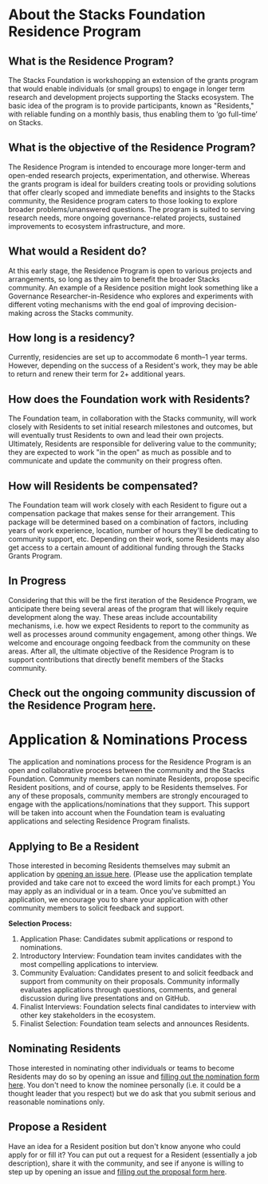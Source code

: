 # About the Stacks Foundation Residence Program

## What is the Residence Program?
The Stacks Foundation is workshopping an extension of the grants program that would enable individuals (or small groups) to engage in longer term research and development projects supporting the Stacks ecosystem. The basic idea of the program is to provide participants, known as "Residents," with reliable funding on a monthly basis, thus enabling them to ‘go full-time’ on Stacks.

## What is the objective of the Residence Program?
The Residence Program is intended to encourage more longer-term and open-ended research projects, experimentation, and otherwise. Whereas the grants program is ideal for builders creating tools or providing solutions that offer clearly scoped and immediate benefits and insights to the Stacks community, the Residence program caters to those looking to explore broader problems/unanswered questions. The program is suited to serving research needs, more ongoing governance-related projects, sustained improvements to ecosystem infrastructure, and more.

## What would a Resident do?
At this early stage, the Residence Program is open to various projects and arrangements, so long as they aim to benefit the broader Stacks community. An example of a Residence position might look something like a Governance Researcher-in-Residence who explores and experiments with different voting mechanisms with the end goal of improving decision-making across the Stacks community.

## How long is a residency?
Currently, residencies are set up to accommodate 6 month–1 year terms. However, depending on the success of a Resident's work, they may be able to return and renew their term for 2+ additional years.

## How does the Foundation work with Residents?
The Foundation team, in collaboration with the Stacks community, will work closely with Residents to set initial research milestones and outcomes, but will eventually trust Residents to own and lead their own projects. Ultimately, Residents are responsible for delivering value to the community; they are expected to work "in the open" as much as possible and to communicate and update the community on their progress often.

## How will Residents be compensated?
The Foundation team will work closely with each Resident to figure out a compensation package that makes sense for their arrangement. This package will be determined based on a combination of factors, including years of work experience, location, number of hours they'll be dedicating to community support, etc. Depending on their work, some Residents may also get access to a certain amount of additional funding through the Stacks Grants Program.

## In Progress
Considering that this will be the first iteration of the Residence Program, we anticipate there being several areas of the program that will likely require development along the way. These areas include accountability mechanisms, i.e. how we expect Residents to report to the community as well as processes around community engagement, among other things. We welcome and encourage ongoing feedback from the community on these areas. After all, the ultimate objective of the Residence Program is to support contributions that directly benefit members of the Stacks community.

## Check out the ongoing community discussion of the Residence Program [here](https://forum.stacks.org/t/exploring-a-stacks-residence-program/12252).

# Application & Nominations Process
The application and nominations process for the Residence Program is an open and collaborative process between the community and the Stacks Foundation. Community members can nominate Residents, propose specific Resident positions, and of course, apply to be Residents themselves. For any of these proposals, community members are strongly encouraged to engage with the applications/nominations that they support. This support will be taken into account when the Foundation team is evaluating applications and selecting Residence Program finalists.

## Applying to Be a Resident
Those interested in becoming Residents themselves may submit an application by [opening an issue here](https://github.com/stacksgov/residence-program/issues/new/choose). (Please use the application template provided and take care not to exceed the word limits for each prompt.) You may apply as an individual or in a team. Once you've submitted an application, we encourage you to share your application with other community members to solicit feedback and support.

**Selection Process:**
1. Application Phase: Candidates submit applications or respond to nominations.
2. Introductory Interview: Foundation team invites candidates with the most compelling applications to interview.
3. Community Evaluation: Candidates present to and solicit feedback and support from community on their proposals. Community informally evaluates applications through questions, comments, and general discussion during live presentations and on GitHub.
5. Finalist Interviews: Foundation selects final candidates to interview with other key stakeholders in the ecosystem.
6. Finalist Selection: Foundation team selects and announces Residents.

## Nominating Residents
Those interested in nominating other individuals or teams to become Residents may do so by opening an issue and [filling out the nomination form here](https://github.com/stacksgov/residence-program/issues/new/choose). You don't need to know the nominee personally (i.e. it could be a thought leader that you respect) but we do ask that you submit serious and reasonable nominations only.

## Propose a Resident
Have an idea for a Resident position but don't know anyone who could apply for or fill it? You can put out a request for a Resident (essentially a job description), share it with the community, and see if anyone is willing to step up by opening an issue and [filling out the proposal form here](https://github.com/stacksgov/residence-program/issues/new/choose).
